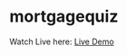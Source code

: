 # mortgagequiz
 Watch Live here: <a href="https://rezwananitu.github.io/mortgagequiz/" target="_blank"> Live Demo </a>
